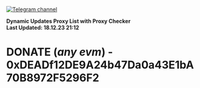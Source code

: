 [![Telegram channel](https://img.shields.io/endpoint?url=https://runkit.io/damiankrawczyk/telegram-badge/branches/master?url=https://t.me/n4z4v0d)](https://t.me/n4z4v0d) 

**Dynamic Updates Proxy List with Proxy Checker**  
**Last Updated: 18.12.23 21:12**

# DONATE (_any evm_) - 0xDEADf12DE9A24b47Da0a43E1bA70B8972F5296F2

